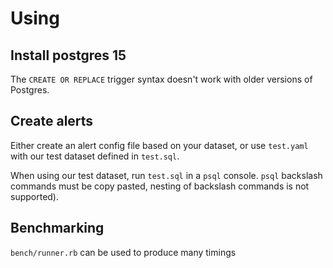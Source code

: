 # Using
## Install postgres 15
The `CREATE OR REPLACE` trigger syntax doesn't work with older versions of Postgres.

## Create alerts
Either create an alert config file based on your dataset, or use `test.yaml` with our test dataset defined in `test.sql`.

When using our test dataset, run `test.sql` in a `psql` console. `psql` backslash commands must be copy pasted, nesting of backslash commands is not supported).

## Benchmarking
`bench/runner.rb` can be used to produce many timings